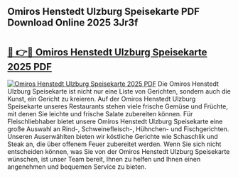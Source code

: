 ## Omiros Henstedt Ulzburg Speisekarte PDF Download Online 2025 3Jr3f

# <h2><a href="http://gccy9t.nevu.top/?p=Omiros+Henstedt+Ulzburg+Speisekarte">🔗 👉🔴 Omiros Henstedt Ulzburg Speisekarte 2025 PDF</a></h2>

[![Omiros Henstedt Ulzburg Speisekarte 2025 PDF](https://i.imgur.com/dBaPXMq.png)](http://gccy9t.nevu.top/?p=Omiros+Henstedt+Ulzburg+Speisekarte)
Die Omiros Henstedt Ulzburg Speisekarte ist nicht nur eine Liste von Gerichten, sondern auch die Kunst, ein Gericht zu kreieren. Auf der Omiros Henstedt Ulzburg Speisekarte unseres Restaurants stehen viele frische Gemüse und Früchte, mit denen Sie leichte und frische Salate zubereiten können. Für Fleischliebhaber bietet unsere Omiros Henstedt Ulzburg Speisekarte eine große Auswahl an Rind-, Schweinefleisch-, Hühnchen- und Fischgerichten. Unseren Auserwählten bieten wir köstliche Gerichte wie Schaschlik und Steak an, die über offenem Feuer zubereitet werden. Wenn Sie sich nicht entscheiden können, was Sie von der Omiros Henstedt Ulzburg Speisekarte wünschen, ist unser Team bereit, Ihnen zu helfen und Ihnen einen angenehmen und bequemen Service zu bieten.
